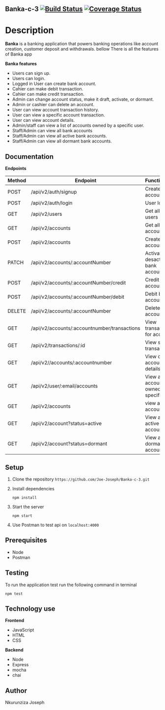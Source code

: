 ## Banka-c-3 [![Build Status](https://travis-ci.org/Joe-Joseph/Banka-c-3.svg?branch=develop)](https://travis-ci.org/Joe-Joseph/Banka-c-3) [![Coverage Status](https://coveralls.io/repos/github/Joe-Joseph/Banka-c-3/badge.svg?branch=develop)](https://coveralls.io/github/Joe-Joseph/Banka-c-3?branch=develop)

# Description

**Banka** is a banking application that powers banking operations like account creation, customer deposit and withdrawals.
bellow There is all the features of Banka app

**Banka features**
  * Users can sign up.
  * Users can login.
  * Logged in User can create bank account.
  * Cahier can make debit transaction.
  * Cahier can make credit transaction.
  * Admin can change account status, make it draft, activate, or dormant.
  * Admin or cashier can delete an account.
  * User can view account transaction history.
  * User can view a specific account transaction.
  * User can view account details.
  * Admin/staff can view a list of accounts owned by a specific user.
  * Staff/Admin can view all bank accounts
  * Staff/Admin can view all active bank accounts.
  * Staff/Admin can view all dormant bank accounts.
  
  ## Documentation
  
   **Endpoints**
 
 Method | Endpoint | Functionality
 -------| -------- | -------------
 POST | /api/v2/auth/signup | Create user account
 POST | /api/v2/auth/login | User login
 GET | /api/v2/users | Get all the users
 GET | /api/v2/accounts | Get all the accounts
 POST | /api/v2/accounts | Create bank account
 PATCH | /api/v2/accounts/:accountNumber | Activate or desactivate bank account
 POST | /api/v2/accounts/:accountNumber/credit | Credit bank account
 POST | /api/v2/accounts/:accountNumber/debit | Debit bank account
 DELETE | /api/v2/accounts/:accountNumber | Delete bank accounts
 GET | /api/v2/accounts/:accountnumber/transactions |View transactions for account
 GET | /api/v2/transactions/:id |View specific transaction
 GET | /api/v2//accounts/:accountnumber | View one account details
 GET | /api/v2/user/:email/accounts | View a list of accounts owned by a specific user
 GET | /api/v2/accounts | view all bank accounts
 GET | /api/v2/account?status=active | View all active accounts
 GET | /api/v2/account?status=dormant | View all dormant accounts
 
 ## Setup
  1. Clone the repository
     ```https://github.com/Joe-Joseph/Banka-c-3.git```
     
  2. Install dependencies
  
     ```npm install```
     
  3. Start the server
  
     ```npm start```
  
  4. Use Postman to test api on ```localhost:4000```

## Prerequisites
  * Node
  * Postman
  
 ## Testing
 To run the application test run the following command in terminal
 
 ```npm test```
 
## Technology use

**Frontend**
  * JavaScript
  * HTML
  * CSS

**Backend**
  * Node
  * Express
  * mocha
  * chai

## Author
Nkurunziza Joseph
